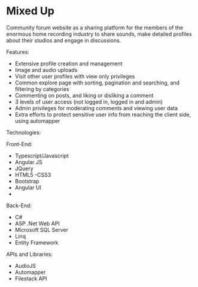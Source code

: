 # Mixed Up
Community forum website as a sharing platform for the members of the enormous home recording industry to share sounds, make detailed profiles about their studios and engage in discussions.

Features:

- Extensive profile creation and management
- Image and audio uploads
- Visit other user profiles with view only privileges
- Common explore page with sorting, pagination and searching, and filtering by categories
- Commenting on posts, and liking or disliking a comment
- 3 levels of user access (not logged in, logged in and admin)
- Admin privileges for moderating comments and viewing user data
- Extra efforts to protect sensitive user info from reaching the client side, using automapper 

Technologies:

Front-End: 

- Typescript/Javascript
- Angular JS
- JQuery
- HTML5
-CSS3
- Bootstrap
- Angular UI
- 
Back-End: 

- C#
- ASP .Net Web API
- Microsoft SQL Server
- Linq
- Entity Framework

APIs and Libraries: 

- AudioJS
- Automapper
- Filestack API

